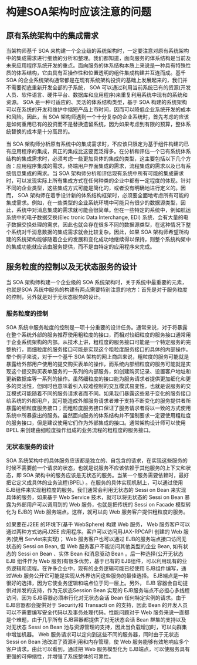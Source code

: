 # 构建SOA架构时应该注意的问题

## 原有系统架构中的集成需求

当架构师基千 SOA 来构建一个企业级的系统架构时，一定要注意对原有系统架构中的集成需求进行细致的分析和整理。我们都知道，面向服务的体系结构是当前及未来应用程序系统开发的重点。面向服务的体系结构本质上来说是一种具有特殊性质的体系结构，它由具有互操作性和位置透明的组件集成构建并互连而成。基千 SOA 的企业系统架构通常都是在现有系统架构投资的基础上发展起来的，我们并不需要彻底重新开发全部的子系统， SOA 可以通过利用当前系统已有的资源(开发人员、软件语言、硬件平台、数据库和应用程序)来重复利用系统中现有的系统和资源。 SOA 是一种可适应的、灵活的体系结构类型，基于 SOA 构建的系统架构可以在系统的开发和维护中缩短产品上市时间，因而可以降低企业系统开发的成本和风险。因此，当 SOA 架构师遇到一个十分复杂的企业系统时，首先考虑的应该是如何重用已有的投资而不是替换遗留系统，因为如果考虑到有限的预算，整体系统替换的成本是十分高昂的。


当 SOA 架构师分析原有系统中的集成需求时，不应该只限定为基于组件构建的已有应用程序的集成，真正的集成比这要宽泛得多。在分析和评估一个已有系统体系结构的集成需求时，必须考虑一些更加具体的集成的类型，这主要包括以下几个方面：应用程序集成的需求，终端用户界面集成的需求，流程集成的需求以及已有系统信息集成的需求。当 SOA 架构师分析和评估现有系统中所有可能的集成需求时，可以发现实际上所有集成方式在任何种类的企业中都有一定程度的体现。针对不同的企业类型，这些集成方式可能是简化的，或者没有明确地进行定义的。因而， SOA 架构师在着手设计新的体系结构框架时，必须要全面地考虑所有可能的集成需求。例如，在一些类型的企业系统环境中可能只有很少的数据源类型，因此，系统中对消息集成的需求就可能会很简单。但在一些特定的系统中，例如航运系统中的电子数据交换(Elec tronic Data Interchange,  EDI) 系统，会有大量的电子数据交换处理的需求，因此也就会存在很多不同的数据源类型，在这种情况下整个系统对千消息数据的集成需求就会比较复杂。因此，如果 SOA 架构师希望所构建的系统架构能够随着企业的发展和变化成功地继续得以保持，则整个系统构架中的集成功能就应该由服务提供，而不是由特定的应用程序来完成。


## 服务粒度的控制以及无状态服务的设计

当 SOA 架构师构建一个企业级的 SOA 系统架构时，关于系统中最重要的元素，也就是SOA 系统中服务的构建有两点需要特别注意的地方：首先是对于服务粒度的控制，另外就是对于无状态服务的设计。


### 服务粒度的控制

SOA 系统中服务粒度的控制是一项十分重要的设计任务。通常来说，对于将暴露在整个系统外部的服务推荐使用粗粒度的接口，而相对较细粒度的服务接口通常用于企业系统架构的内部。从技术上讲，粗粒度的服务接口可能是一个特定服务的完整执行，而细粒度的服务接口可能是实现这个粗粒度服务接口的具体的内部操作。举个例子来说，对于一个基千 SOA 架构的网上商店来说，粗粒度的服务可能就是暴露给外部用户使用的提交购买表单的操作，而系统内部细粒度的服务可能就是实现这个提交购买表单服务的一系列的内部服务，如创建购买记录、设置客户地址和更新数据库等一系列的操作。虽然细粒度的接口能为服务请求者提供更加细化和更多的灵活性，但同时也意味着引入较难控制的交互模式易变性，也就是说服务的交互模式可能随着不同的服务请求者而不同。如果我们暴露这些易于变化的服务接口给系统的外部用户，就可能造成外部服务请求者难于支持不断变化的服务提供者所暴露的细粒度服务接口；而粗粒度服务接口保证了服务请求者将以一致的方式使用系统中所暴露出的服务。虽然面向服务的体系结构并不强制要求一定要使用粗粒度的服务接口，但是建议使用它们作为外部集成的接口。通常架构设计师可以使用 BPEL 来创建由细粒度操作组成的业务流程的粗粒度的服务接口。

### 无状态服务的设计


SOA 系统架构中的具体服务应该都是独立的、自包含的请求，在实现这些服务的时候不需要前一个请求的状态，也就是说服务不应该依赖于其他服务的上下文和状态，即 SOA 架构中的服务应该是无状态的服务。当某一个服务需要依赖时，最好把它定义成具体的业务流程(BPEL) 。在服务的具体实现机制上，可以通过使用 EJB组件来实现粗粒度的服务。我们通常会利用无状态的 Sessi on Bean 来实现具体的服务，如果基于 Web Service 技术，就可以将无状态的 Sessi on Bean 暴露为外部用户可以调用到的 Web 服务，也就是把传统的 Sessi on Facade 模型转化为 EJB的 Web 服务端点。这样，就可以向 Web 服务客户提供粗粒度的服务。


如果要在J2EE 的环境下(基千 WebSphere) 构建 Web 服务， Web 服务客户可以通过两种方式访问J2EE 应用程序。客户可以访问用JAX-RPCAPI 创建的 Web 服务(使用 Servlet来实现)； Web 服务客户也可以通过 EJB的服务端点接口访问无状态的 Sessi on Bean, 但 Web 服务客户不能访问其他类型的企业 Bean, 如有状态的 Sessi on Bean 、实体 Bean 和消息驱动 Bean 。后一种选择(公开无状态 EJB 组件作为 Web 服务)有很多优势，基于已有的 EJB组件，可以利用现有的业务逻辑和流程。在许多企业中，现有的业务逻辑可能已经使用 EJB组件编写，通过Web 服务公开它可能是实现从外界访问这些服务的最佳选择。 EJB端点是一种很好的选择，因为它使业务逻辑和端点位于同一层上。另外， EJB 容器会自动提供对并发的支持，作为无状态Session Bean 实现的 EJB服务端点不必担心多线程访问，因为 EJB容器必须串行化对无状态会话 Bean 任何特定实例的请求。由于 EJB容器都会提供对于 Security和 Transacti on 的支持，因此 Bean 的开发人员可以不需要编写安全代码以及事务处理代码。性能问题对于 Web 服务来说一直都是个难题，由于几乎所有 EJB容器都提供了对无状态会话 Bean 群集的支持以及对无状态 Sessi on Bean 池与资源管理的支持，因此当负载增加时，可以向群集中增加机器。 Web 服务请求可以定向到这些不同的服务器，同时由于无状态 Sessi on Bean 池改进了资源利用和内存管理，使 Web 服务能够有效地响应多个客户请求。由此可以看到，通过把 Web 服务模型化为 EJB端点，可以使服务具有更强的可伸缩性，并增强了系统整体的可靠性。































































